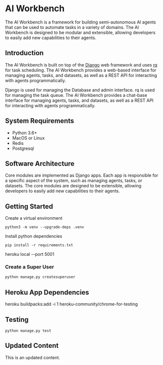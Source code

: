 # AI Workbench

The AI Workbench is a framework for building semi-autonomous AI agents that can be used to automate tasks in a variety of domains. The AI Workbench is designed to be modular and extensible, allowing developers to easily add new capabilities to their agents.

## Introduction

The AI Workbench is built on top of the [Django](https://www.djangoproject.com/) web framework and uses [rq](https://python-rq.org/) for task scheduling. The AI Workbench provides a web-based interface for managing agents, tasks, and datasets, as well as a REST API for interacting with agents programmatically.

Django is used for managing the Database and admin interface. rq is used for managing the task queue. The AI Workbench provides a chat-base interface for managing agents, tasks, and datasets, as well as a REST API for interacting with agents programmatically.

## System Requirements

- Python 3.6+
- MacOS or Linux
- Redis
- Postgresql

## Software Architecture

Core modules are implemented as Django apps. Each app is responsible for a specific aspect of the system, such as managing agents, tasks, or datasets. The core modules are designed to be extensible, allowing developers to easily add new capabilities to their agents.

## Getting Started

Create a virtual environment

```Shell
python3 -m venv --upgrade-deps .venv
```

Install python dependencies

```Shell
pip install -r requirements.txt
```

heroku local --port 5001

### Create a Super User

```bash
python manage.py createsuperuser
```

## Heroku App Dependencies

heroku buildpacks:add -i 1 heroku-community/chrome-for-testing

## Testing

```
python manage.py test
```

## Updated Content
This is an updated content.